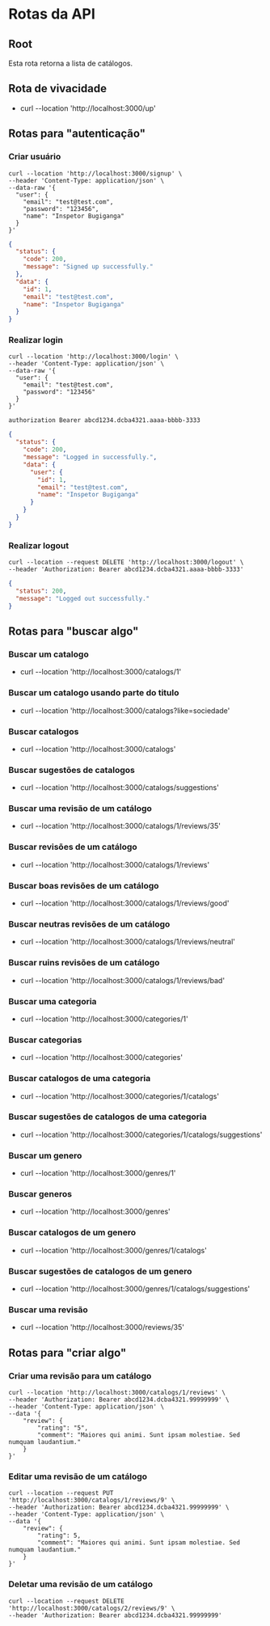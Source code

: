 # Rotas da API

## Root

Esta rota retorna a lista de catálogos.

## Rota de vivacidade

* curl --location 'http://localhost:3000/up'

## Rotas para "autenticação"

### Criar usuário

```shell
curl --location 'http://localhost:3000/signup' \
--header 'Content-Type: application/json' \
--data-raw '{
  "user": {
    "email": "test@test.com",
    "password": "123456",
    "name": "Inspetor Bugiganga"
  }
}'
```

```json
{
  "status": {
    "code": 200,
    "message": "Signed up successfully."
  },
  "data": {
    "id": 1,
    "email": "test@test.com",
    "name": "Inspetor Bugiganga"
  }
}
```


### Realizar login

```shell
curl --location 'http://localhost:3000/login' \
--header 'Content-Type: application/json' \
--data-raw '{
  "user": {
    "email": "test@test.com",
    "password": "123456"
  }
}'
```

```shell
authorization Bearer abcd1234.dcba4321.aaaa-bbbb-3333
```

```json
{
  "status": {
    "code": 200,
    "message": "Logged in successfully.",
    "data": {
      "user": {
        "id": 1,
        "email": "test@test.com",
        "name": "Inspetor Bugiganga"
      }
    }
  }
}
```

### Realizar logout

```shell
curl --location --request DELETE 'http://localhost:3000/logout' \
--header 'Authorization: Bearer abcd1234.dcba4321.aaaa-bbbb-3333'
```

```json
{
  "status": 200,
  "message": "Logged out successfully."
}
```

## Rotas para "buscar algo"

### Buscar um catalogo

* curl --location 'http://localhost:3000/catalogs/1'

### Buscar um catalogo usando parte do titulo

* curl --location 'http://localhost:3000/catalogs?like=sociedade'

### Buscar catalogos

* curl --location 'http://localhost:3000/catalogs'

### Buscar sugestões de catalogos

* curl --location 'http://localhost:3000/catalogs/suggestions'

### Buscar uma revisão de um catálogo

* curl --location 'http://localhost:3000/catalogs/1/reviews/35'

### Buscar revisões de um catálogo

* curl --location 'http://localhost:3000/catalogs/1/reviews'

### Buscar boas revisões de um catálogo

* curl --location 'http://localhost:3000/catalogs/1/reviews/good'

### Buscar neutras revisões de um catálogo

* curl --location 'http://localhost:3000/catalogs/1/reviews/neutral'

### Buscar ruins revisões de um catálogo

* curl --location 'http://localhost:3000/catalogs/1/reviews/bad'

### Buscar uma categoria

* curl --location 'http://localhost:3000/categories/1'

### Buscar categorias

* curl --location 'http://localhost:3000/categories'

### Buscar catalogos de uma categoria

* curl --location 'http://localhost:3000/categories/1/catalogs'

### Buscar sugestões de catalogos de uma categoria

* curl --location 'http://localhost:3000/categories/1/catalogs/suggestions'

### Buscar um genero

* curl --location 'http://localhost:3000/genres/1'

### Buscar generos

* curl --location 'http://localhost:3000/genres'

### Buscar catalogos de um genero

* curl --location 'http://localhost:3000/genres/1/catalogs'

### Buscar sugestões de catalogos de um genero

* curl --location 'http://localhost:3000/genres/1/catalogs/suggestions'

### Buscar uma revisão

* curl --location 'http://localhost:3000/reviews/35'

## Rotas para "criar algo"

### Criar uma revisão para um catálogo

```shell
curl --location 'http://localhost:3000/catalogs/1/reviews' \
--header 'Authorization: Bearer abcd1234.dcba4321.99999999' \
--header 'Content-Type: application/json' \
--data '{
    "review": {
        "rating": "5",
        "comment": "Maiores qui animi. Sunt ipsam molestiae. Sed numquam laudantium."
    }
}'
```

### Editar uma revisão de um catálogo

```shell
curl --location --request PUT 'http://localhost:3000/catalogs/1/reviews/9' \
--header 'Authorization: Bearer abcd1234.dcba4321.99999999' \
--header 'Content-Type: application/json' \
--data '{
    "review": {
        "rating": 5,
        "comment": "Maiores qui animi. Sunt ipsam molestiae. Sed numquam laudantium."
    }
}'
```

### Deletar uma revisão de um catálogo

```shell
curl --location --request DELETE 'http://localhost:3000/catalogs/2/reviews/9' \
--header 'Authorization: Bearer abcd1234.dcba4321.99999999'
```
